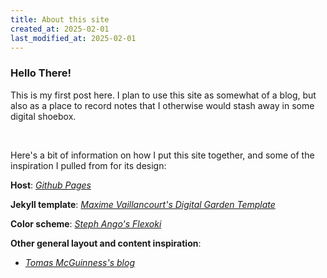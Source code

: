 ```yaml
---
title: About this site
created_at: 2025-02-01
last_modified_at: 2025-02-01
---
```


### Hello There!

This is my first post here. I plan to use this site as somewhat of a blog, but also as a place to record notes that I otherwise would stash away in some digital shoebox.

&nbsp;

Here's a bit of information on how I put this site together, and some of the inspiration I pulled from for its design:

**Host**: [*Github Pages*](https://pages.github.com)

**Jekyll template**: [*Maxime Vaillancourt's Digital Garden Template*](https://github.com/maximevaillancourt/digital-garden-jekyll-template)

**Color scheme**: [*Steph Ango's Flexoki*](https://stephango.com/flexoki)

**Other general layout and content inspiration**:
* [*Tomas McGuinness's blog*](https://tomasmcguinness.com)


